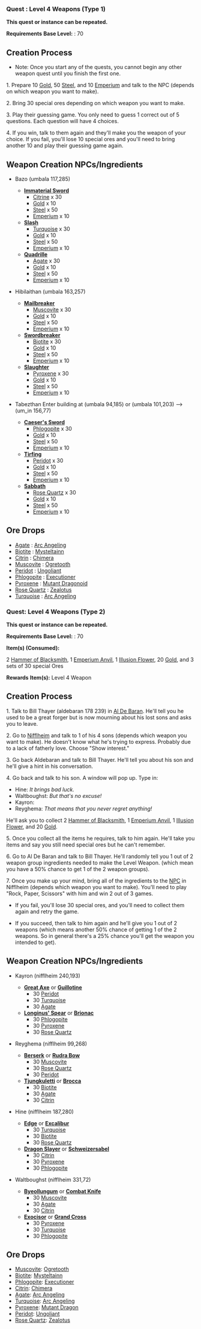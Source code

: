 ### Quest : **Level 4 Weapons (Type 1)** 
**This quest or instance can be repeated.**

**Requirements**  **Base Level:** : 70

Creation Process
----------------

*   Note: Once you start any of the quests, you cannot begin any other weapon quest until you finish the first one.

1\. Prepare 10 [Gold](http://db.irowiki.org/classic/item-info/969/), 50 [Steel](http://db.irowiki.org/classic/item-info/999/), and 10 [Emperium](http://db.irowiki.org/classic/item-info/714/) and talk to the NPC (depends on which weapon you want to make).

2\. Bring 30 special ores depending on which weapon you want to make.

3\. Play their guessing game. You only need to guess 1 correct out of 5 questions. Each question will have 4 choices.

4\. If you win, talk to them again and they'll make you the weapon of your choice. If you fail, you'll lose 10 special ores and you'll need to bring another 10 and play their guessing game again.

Weapon Creation NPCs/Ingredients
--------------------------------

*   Bazo (umbala 117,285)
    *   **[Immaterial Sword](http://db.irowiki.org/classic/item-info/1141/)**
        *   [Citrine](http://db.irowiki.org/classic/item-info/7295/) x 30
        *   [Gold](http://db.irowiki.org/classic/item-info/969/) x 10
        *   [Steel](http://db.irowiki.org/classic/item-info/999/) x 50
        *   [Emperium](http://db.irowiki.org/classic/item-info/714/) x 10
    *   **[Slash](http://db.irowiki.org/classic/item-info/1526/)**
        *   [Turquoise](http://db.irowiki.org/classic/item-info/7294/) x 30
        *   [Gold](http://db.irowiki.org/classic/item-info/969/) x 10
        *   [Steel](http://db.irowiki.org/classic/item-info/999/) x 50
        *   [Emperium](http://db.irowiki.org/classic/item-info/714/) x 10
    *   **[Quadrille](http://db.irowiki.org/classic/item-info/1527/)**
        *   [Agate](http://db.irowiki.org/classic/item-info/7291/) x 30
        *   [Gold](http://db.irowiki.org/classic/item-info/969/) x 10
        *   [Steel](http://db.irowiki.org/classic/item-info/999/) x 50
        *   [Emperium](http://db.irowiki.org/classic/item-info/714/) x 10

*   Hibilaithan (umbala 163,257)
    *   **[Mailbreaker](http://db.irowiki.org/classic/item-info/1225/)**
        *   [Muscovite](http://db.irowiki.org/classic/item-info/7292/) x 30
        *   [Gold](http://db.irowiki.org/classic/item-info/969/) x 10
        *   [Steel](http://db.irowiki.org/classic/item-info/999/) x 50
        *   [Emperium](http://db.irowiki.org/classic/item-info/714/) x 10
    *   **[Swordbreaker](http://db.irowiki.org/classic/item-info/1224/)**
        *   [Biotite](http://db.irowiki.org/classic/item-info/7297/) x 30
        *   [Gold](http://db.irowiki.org/classic/item-info/969/) x 10
        *   [Steel](http://db.irowiki.org/classic/item-info/999/) x 50
        *   [Emperium](http://db.irowiki.org/classic/item-info/714/) x 10
    *   **[Slaughter](http://db.irowiki.org/classic/item-info/1367/)**
        *   [Pyroxene](http://db.irowiki.org/classic/item-info/7296/) x 30
        *   [Gold](http://db.irowiki.org/classic/item-info/969/) x 10
        *   [Steel](http://db.irowiki.org/classic/item-info/999/) x 50
        *   [Emperium](http://db.irowiki.org/classic/item-info/714/) x 10

*   Tabezthan Enter building at (umbala 94,185) or (umbala 101,203) --> (um\_in 156,77)
    *   **[Caeser's Sword](http://db.irowiki.org/classic/item-info/1134/)**
        *   [Phlogopite](http://db.irowiki.org/classic/item-info/7290/) x 30
        *   [Gold](http://db.irowiki.org/classic/item-info/969/) x 10
        *   [Steel](http://db.irowiki.org/classic/item-info/999/) x 50
        *   [Emperium](http://db.irowiki.org/classic/item-info/714/) x 10
    *   **[Tirfing](http://db.irowiki.org/classic/item-info/1139/)**
        *   [Peridot](http://db.irowiki.org/classic/item-info/7289/) x 30
        *   [Gold](http://db.irowiki.org/classic/item-info/969/) x 10
        *   [Steel](http://db.irowiki.org/classic/item-info/999/) x 50
        *   [Emperium](http://db.irowiki.org/classic/item-info/714/) x 10
    *   **[Sabbath](http://db.irowiki.org/classic/item-info/1365/)**
        *   [Rose Quartz](http://db.irowiki.org/classic/item-info/7293/) x 30
        *   [Gold](http://db.irowiki.org/classic/item-info/969/) x 10
        *   [Steel](http://db.irowiki.org/classic/item-info/999/) x 50
        *   [Emperium](http://db.irowiki.org/classic/item-info/714/) x 10

Ore Drops
---------

*   [Agate](http://db.irowiki.org/classic/item-info/7291/) : [Arc Angeling](http://db.irowiki.org/classic/monster-info/1388/)
*   [Biotite](http://db.irowiki.org/classic/item-info/7297/) : [Mysteltainn](http://db.irowiki.org/classic/monster-info/1203/)
*   [Citrin](http://db.irowiki.org/classic/item-info/7295/) : [Chimera](http://db.irowiki.org/classic/monster-info/1283/)
*   [Muscovite](http://db.irowiki.org/classic/item-info/7292/) : [Ogretooth](http://db.irowiki.org/classic/monster-info/1204/)
*   [Peridot](http://db.irowiki.org/classic/item-info/7289/) : [Ungoliant](http://db.irowiki.org/classic/monster-info/1618/)
*   [Phlogopite](http://db.irowiki.org/classic/item-info/7290/) : [Executioner](http://db.irowiki.org/classic/monster-info/1205/)
*   [Pyroxene](http://db.irowiki.org/classic/item-info/7296/) : [Mutant Dragonoid](http://db.irowiki.org/classic/monster-info/1262/)
*   [Rose Quartz](http://db.irowiki.org/classic/item-info/7293/) : [Zealotus](http://db.irowiki.org/classic/monster-info/1200/)
*   [Turquoise](http://db.irowiki.org/classic/item-info/7294/) : [Arc Angeling](http://db.irowiki.org/classic/monster-info/1388/)

### Quest: **Level 4 Weapons (Type 2)** 
**This quest or instance can be repeated.**

**Requirements** **Base Level:** : 70

**Item(s) (Consumed):**

2 [Hammer of Blacksmith](http://db.irowiki.org/classic/item-info/1005/), 1 [Emperium Anvil](http://db.irowiki.org/classic/item-info/989/), 1 [Illusion Flower](http://db.irowiki.org/classic/item-info/710/), 20 [Gold](http://db.irowiki.org/classic/item-info/969/), and 3 sets of 30 special Ores

**Rewards** **Item(s):** Level 4 Weapon

Creation Process
----------------

1\. Talk to Bill Thayer (aldebaran 178 239) in [Al De Baran](/classic/Al_De_Baran "Al De Baran"). He'll tell you he used to be a great forger but is now mourning about his lost sons and asks you to leave.

2\. Go to [Nifflheim](/classic/Nifflheim "Nifflheim") and talk to 1 of his 4 sons (depends which weapon you want to make). He doesn't know what he's trying to express. Probably due to a lack of fatherly love. Choose "Show interest."

3\. Go back Aldebaran and talk to Bill Thayer. He'll tell you about his son and he'll give a hint in his conversation.

4\. Go back and talk to his son. A window will pop up. Type in:

*   Hine: _It brings bad luck._
*   Waltboughst: _But that's no excuse!_
*   Kayron:
*   Reyghema: _That means that you never regret anything!_

He'll ask you to collect 2 [Hammer of Blacksmith](http://db.irowiki.org/classic/item-info/1005/), 1 [Emperium Anvil](http://db.irowiki.org/classic/item-info/989/), 1 [Illusion Flower](http://db.irowiki.org/classic/item-info/710/), and 20 [Gold](http://db.irowiki.org/classic/item-info/969/).

5\. Once you collect all the items he requires, talk to him again. He'll take you items and say you still need special ores but he can't remember.

6\. Go to Al De Baran and talk to Bill Thayer. He'll randomly tell you 1 out of 2 weapon group ingredients needed to make the Level Weapon. (which mean you have a 50% chance to get 1 of the 2 weapon groups).

7\. Once you make up your mind, bring all of the ingredients to the [NPC](/classic/NPC "NPC") in Nifflheim (depends which weapon you want to make). You'll need to play "Rock, Paper, Scissors" with him and win 2 out of 3 games.

*   If you fail, you'll lose 30 special ores, and you'll need to collect them again and retry the game.

*   If you succeed, then talk to him again and he'll give you 1 out of 2 weapons (which means another 50% chance of getting 1 of the 2 weapons. So in general there's a 25% chance you'll get the weapon you intended to get).

Weapon Creation NPCs/Ingredients
--------------------------------

*   Kayron (nifflheim 240,193)
    *   **[Great Axe](http://db.irowiki.org/classic/item-info/1364/)** or **[Guillotine](http://db.irowiki.org/classic/item-info/1369/)**
        *   30 [Peridot](http://db.irowiki.org/classic/item-info/7289/)
        *   30 [Turquoise](http://db.irowiki.org/classic/item-info/7294/)
        *   30 [Agate](http://db.irowiki.org/classic/item-info/7291/)
    *   **[Longinus' Spear](http://db.irowiki.org/classic/item-info/1469/)** or **[Brionac](http://db.irowiki.org/classic/item-info/1470/)**
        *   30 [Phlogopite](http://db.irowiki.org/classic/item-info/7290/)
        *   30 [Pyroxene](http://db.irowiki.org/classic/item-info/7296/)
        *   30 [Rose Quartz](http://db.irowiki.org/classic/item-info/7293/)

*   Reyghema (nifflheim 99,268)
    *   **[Berserk](http://db.irowiki.org/classic/item-info/1814/)** or **[Rudra Bow](http://db.irowiki.org/classic/item-info/1720/)**
        *   30 [Muscovite](http://db.irowiki.org/classic/item-info/7292/)
        *   30 [Rose Quartz](http://db.irowiki.org/classic/item-info/7293/)
        *   30 [Peridot](http://db.irowiki.org/classic/item-info/7289/)
    *   **[Tjungkuletti](http://db.irowiki.org/classic/item-info/1416/)** or **[Brocca](http://db.irowiki.org/classic/item-info/1415/)**
        *   30 [Biotite](http://db.irowiki.org/classic/item-info/7297/)
        *   30 [Agate](http://db.irowiki.org/classic/item-info/7291/)
        *   30 [Citrin](http://db.irowiki.org/classic/item-info/7295/)

*   Hine (nifflheim 187,280)
    *   **[Edge](http://db.irowiki.org/classic/item-info/1132/)** or **[Excalibur](http://db.irowiki.org/classic/item-info/1137/)**
        *   30 [Turquoise](http://db.irowiki.org/classic/item-info/7294/)
        *   30 [Biotite](http://db.irowiki.org/classic/item-info/7297/)
        *   30 [Rose Quartz](http://db.irowiki.org/classic/item-info/7293/)
    *   **[Dragon Slayer](http://db.irowiki.org/classic/item-info/1166/)** or **[Schweizersabel](http://db.irowiki.org/classic/item-info/1167/)**
        *   30 [Citrin](http://db.irowiki.org/classic/item-info/7295/)
        *   30 [Pyroxene](http://db.irowiki.org/classic/item-info/7296/)
        *   30 [Phlogopite](http://db.irowiki.org/classic/item-info/7290/)

*   Waltboughst (nifflheim 331,72)
    *   **[Byeollungum](http://db.irowiki.org/classic/item-info/1140/)** or **[Combat Knife](http://db.irowiki.org/classic/item-info/1228/)**
        *   30 [Muscovite](http://db.irowiki.org/classic/item-info/7292/)
        *   30 [Agate](http://db.irowiki.org/classic/item-info/7291/)
        *   30 [Citrin](http://db.irowiki.org/classic/item-info/7295/)
    *   **[Exocisor](http://db.irowiki.org/classic/item-info/1233/)** or **[Grand Cross](http://db.irowiki.org/classic/item-info/1528/)**
        *   30 [Pyroxene](http://db.irowiki.org/classic/item-info/7296/)
        *   30 [Turquoise](http://db.irowiki.org/classic/item-info/7294/)
        *   30 [Phlogopite](http://db.irowiki.org/classic/item-info/7290/)

Ore Drops
---------

*   [Muscovite](http://db.irowiki.org/classic/item-info/7292/): [Ogretooth](http://db.irowiki.org/classic/monster-info/1204/)
*   [Biotite](http://db.irowiki.org/classic/item-info/7297/): [Mysteltainn](http://db.irowiki.org/classic/monster-info/1203/)
*   [Phlogopite](http://db.irowiki.org/classic/item-info/7290/): [Executioner](http://db.irowiki.org/classic/monster-info/1205/)
*   [Citrin](http://db.irowiki.org/classic/item-info/7295/): [Chimera](http://db.irowiki.org/classic/monster-info/1283/)
*   [Agate](http://db.irowiki.org/classic/item-info/7291/): [Arc Angeling](http://db.irowiki.org/classic/monster-info/1388/)
*   [Turquoise](http://db.irowiki.org/classic/item-info/7294/): [Arc Angeling](http://db.irowiki.org/classic/monster-info/1388/)
*   [Pyroxene](http://db.irowiki.org/classic/item-info/7296/): [Mutant Dragon](http://db.irowiki.org/classic/monster-info/1262/)
*   [Peridot](http://db.irowiki.org/classic/item-info/7289/): [Ungoliant](http://db.irowiki.org/classic/monster-info/1618/)
*   [Rose Quartz](http://db.irowiki.org/classic/item-info/7293/): [Zealotus](http://db.irowiki.org/classic/monster-info/1200/)